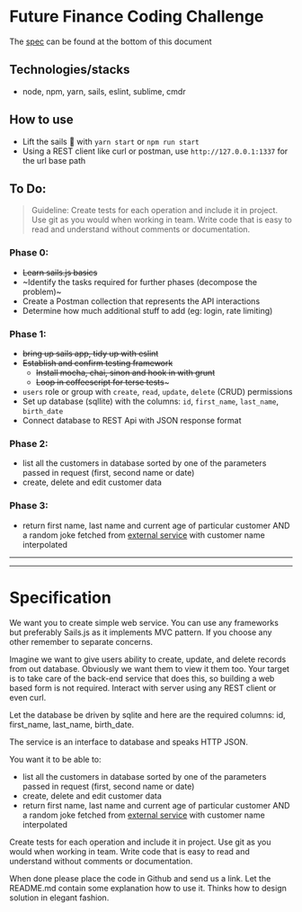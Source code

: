 # Future Finance Coding Challenge

The [spec](#specification) can be found at the bottom of this document

## Technologies/stacks

* node, npm, yarn, sails, eslint, sublime, cmdr

## How to use

* Lift the sails :dash: with `yarn start` or `npm run start`
* Using a REST client like curl or postman, use `http://127.0.0.1:1337` for the url base path


## To Do:

> Guideline: Create tests for each operation and include it in project. Use git as you would when working in team. Write code that is easy to read and understand without comments or documentation.

### Phase 0:

* ~~Learn sails.js basics~~
* ~Identify the tasks required for further phases (decompose the problem)~
* Create a Postman collection that represents the API interactions
* Determine how much additional stuff to add (eg: login, rate limiting)

### Phase 1:

* ~~bring up sails app, tidy up with eslint~~
* ~~Establish and confirm testing framework~~
  * ~~Install mocha, chai, sinon and hook in with grunt~~
  * ~~Loop in coffeescript for terse tests~~~
* `users` role or group with `create`, `read`, `update`, `delete` (CRUD) permissions
* Set up database (sqllite) with the columns: `id`, `first_name`, `last_name`, `birth_date`
* Connect database to REST Api with JSON response format

### Phase 2:

* list all the customers in database sorted by one of the parameters passed in request (first, second name or date)
* create, delete and edit customer data

### Phase 3:

* return first name, last name and current age of particular customer AND a random joke fetched from [external service](http://www.icndb.com/api/) with customer name interpolated


---

---

# Specification

We want you to create simple web service. You can use any frameworks but preferably Sails.js as it implements MVC pattern. If you choose any other remember to separate concerns.

Imagine we want to give users ability to create, update, and delete records from out database. Obviously we want them to view it them too. Your target is to take care of the back-end service that does this, so building a web based form is not required. Interact with server using any REST client or even curl.

Let the database be driven by sqlite and here are the required columns: id, first_name, last_name, birth_date. 

The service is an interface to database and speaks HTTP JSON.

You want it to be able to:

* list all the customers in database sorted by one of the parameters passed in request (first, second name or date)
* create, delete and edit customer data
* return first name, last name and current age of particular customer AND a random joke fetched from [external service](http://www.icndb.com/api/) with customer name interpolated

Create tests for each operation and include it in project. Use git as you would when working in team. Write code that is easy to read and understand without comments or documentation.

When done please place the code in Github and send us a link. Let the README.md contain some explanation how to use it. Thinks how to design solution in elegant fashion.